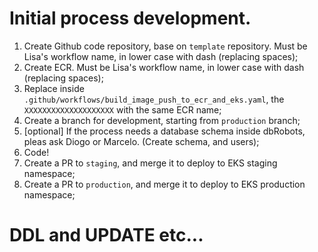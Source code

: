 # Initial process development.

1. Create Github code repository, base on `template` repository. Must be Lisa's workflow name, in lower case with dash (replacing spaces);
2. Create ECR. Must be Lisa's workflow name, in lower case with dash (replacing spaces);
3. Replace inside `.github/workflows/build_image_push_to_ecr_and_eks.yaml`, the `XXXXXXXXXXXXXXXXXXXX` with the same ECR name;
4. Create a branch for development, starting from `production` branch;
5. [optional] If the process needs a database schema inside dbRobots, pleas ask Diogo or Marcelo. (Create schema, and users);
6. Code!
7. Create a PR to `staging`, and merge it to deploy to EKS staging namespace;
8. Create a PR to `production`, and merge it to deploy to EKS production namespace;


# DDL and UPDATE etc...

